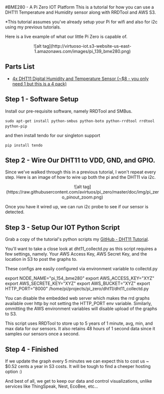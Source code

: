 #BME280 - A Pi Zero IOT Platform
This is a tutorial for how you can use a DHT11 Temperature and Humidity sensor along with RRDTool and AWS S3.

*This tutorial assumes you've already setup your Pi for wifi and also for i2c using my previous tutorials.

Here is a live example of what our little Pi Zero is capable of. 

<center>![alt tag](http://virtuoso-iot.s3-website-us-east-1.amazonaws.com/images/pi_139_bme280.png)</center>

## Parts List

* <a href='https://www.amazon.com/Digital-Humidity-Temperature-Sensor-Arudino/dp/B007YE0SB6'>4x DHT11 Digital Humidity and Temperature Sensor (~$8 - you only need 1 but this is a 4 pack)</a>

## Step 1 - Software Setup

Install our pre-requisite software, namely RRDTool and SMBus.

`sudo apt-get install python-smbus python-boto python-rrdtool rrdtool python-pip`

and then install tendo for our singleton support

`pip install tendo`

## Step 2 - Wire Our DHT11 to VDD, GND, and GPIO.

Since we've walked through this in a previous tutorial, I won't repeat every step. Here is an image of how to wire up both the pi and the DHT11 via i2c.

<center>![alt tag](https://raw.githubusercontent.com/avirtuos/pi_zero/master/doc/img/pi_zero_pinout_zoom.png)</center>

Once you have it wired up, we can run i2c probe to see if our sensor is detected.


## Step 3 - Setup Our IOT Python Script

Grab a copy of the tutorial's python scripts my <a href='https://github.com/avirtuos/pi_zero/tree/master/dht11'>GitHub - DHT11 Tutorial</a>.

You'll want to take a close look at dht11_collectd.py as this script requires a few settings, namely. Your AWS Access Key, AWS Secret Key, and the location in S3 to post the graphs to.

These configs are easily configured via environment variable to collectd.py

export NODE_NAME="pi_154_bme280"
export AWS_ACCESS_KEY="XYZ"
export AWS_SECRETE_KEY="XYZ"
export AWS_BUCKET="XYZ"
export HTTP_PORT="8000"
/home/pi/projects/pi_zero/dht11/dht11_collectd.py

You can disable the embedded web server which makes the rrd graphs available over http by not setting the HTTP_PORT env variable. Similarly, ommitting the AWS environment variables will disable upload of the graphs to S3.

This script uses RRDTool to store up to 5 years of 1 minute, avg, min, and max data for our sensors. It also retains 48 hours of 1 second data since it samples our sensors once a second.

## Step 4 - Finished

If we update the graph every 5 minutes we can expect this to cost us ~ $0.52 cents a year in S3 costs. It will be tough to find a cheeper hosting option :)

And best of all, we get to keep our data and control visualizations, unlike services like ThingSpeak, Nest, EcoBee, etc...

